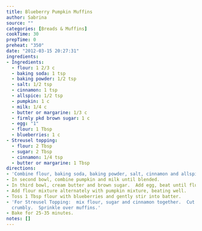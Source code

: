 ```yaml
---
title: Blueberry Pumpkin Muffins
author: Sabrina
source: ""
categories: [Breads & Muffins]
cookTime: 30
prepTime: 0
preheat: "350"
date: "2012-03-15 20:27:31"
ingredients:
- Ingredients:
  - flour: 1 2/3 c
  - baking soda: 1 tsp
  - baking powder: 1/2 tsp
  - salt: 1/2 tsp
  - cinnamon: 1 tsp
  - allspice: 1/2 tsp
  - pumpkin: 1 c
  - milk: 1/4 c
  - butter or margarine: 1/3 c
  - firmly pkd brown sugar: 1 c
  - egg: "1"
  - flour: 1 Tbsp
  - blueberries: 1 c
- Streusel topping:
  - flour: 2 Tbsp
  - sugar: 2 Tbsp
  - cinnamon: 1/4 tsp
  - butter or margarine: 1 Tbsp
directions:
- 'Combine flour, baking soda, baking powder, salt, cinnamon and allspice.  '
- In second bowl, combine pumpkin and milk until blended.
- In third bowl, cream butter and brown sugar.  Add egg, beat until fluffy.
- Add flour mixture alternately with pumpkin mixture, beating well.
- Toss 1 Tbsp flour with blueberries and gently stir into batter.
- 'For Streusel Topping:  mix flour, sugar and cinnamon together.  Cut in butter until
  crumbly.  Sprinkle over muffins.'
- Bake for 25-35 minutes.
notes: []
---
```


